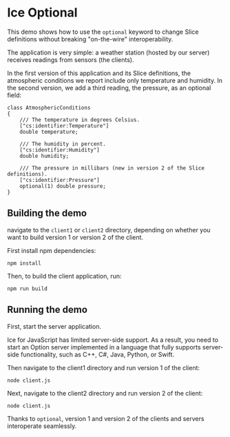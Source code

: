 # Ice Optional

This demo shows how to use the `optional` keyword to change Slice definitions without breaking "on-the-wire"
interoperability.

The application is very simple: a weather station (hosted by our server) receives readings from sensors (the clients).

In the first version of this application and its Slice definitions, the atmospheric conditions we report include only
temperature and humidity. In the second version, we add a third reading, the pressure, as an optional field:

```ice
class AtmosphericConditions
{
    /// The temperature in degrees Celsius.
    ["cs:identifier:Temperature"]
    double temperature;

    /// The humidity in percent.
    ["cs:identifier:Humidity"]
    double humidity;

    /// The pressure in millibars (new in version 2 of the Slice definitions).
    ["cs:identifier:Pressure"]
    optional(1) double pressure;
}
```

## Building the demo

navigate to the `client1` or `client2` directory, depending on whether you want to build version 1 or version 2 of the
client.

First install npm dependencies:

```shell
npm install
```

Then, to build the client application, run:

```shell
npm run build
```

## Running the demo

First, start the server application.

Ice for JavaScript has limited server-side support. As a result, you need to start an Option server implemented in a
language that fully supports server-side functionality, such as C++, C#, Java, Python, or Swift.

Then navigate to the client1 directory and run version 1 of the client:

```shell
node client.js
```

Next, navigate to the client2 directory and run version 2 of the client:

```shell
node client.js
```

Thanks to `optional`, version 1 and version 2 of the clients and servers interoperate seamlessly.
